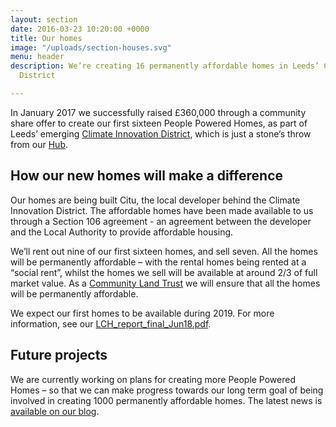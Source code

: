 ```yaml
---
layout: section
date: 2016-03-23 10:20:00 +0000
title: Our homes
image: "/uploads/section-houses.svg"
menu: header
description: We’re creating 16 permanently affordable homes in Leeds’ Climate Innovation
  District

---
```

In January 2017 we successfully raised £360,000 through a community share offer to create our first sixteen People Powered Homes, as part of Leeds’ emerging [Climate Innovation District](https://www.citu.co.uk/citu-places/climate-innovation-district/), which is just a stone’s throw from our [Hub](/homes/).

## How our new homes will make a difference

Our homes are being built Citu, the local developer behind the Climate Innovation District. The affordable homes have been made available to us through a Section 106 agreement - an agreement between the developer and the Local Authority to provide affordable housing.

We’ll rent out nine of our first sixteen homes, and sell seven. All the homes will be permanently affordable – with the rental homes being rented at a “social rent”, whilst the homes we sell will be available at around 2/3 of full market value.  As a [Community Land Trust](http://www.communitylandtrusts.org.uk/what-is-a-clt) we will ensure that all the homes will be permanently affordable.

We expect our first homes to be available during 2019.  For more information, see our [LCH_report_final_Jun18.pdf](/uploads/2018/07/LCH_report_final_Jun18.pdf "LCH_report_final_Jun18.pdf").

## Future projects

We are currently working on plans for creating more People Powered Homes – so that we can make progress towards our long term goal of being involved in creating 1000 permanently affordable homes.  The latest news is [available on our blog](/blog/).